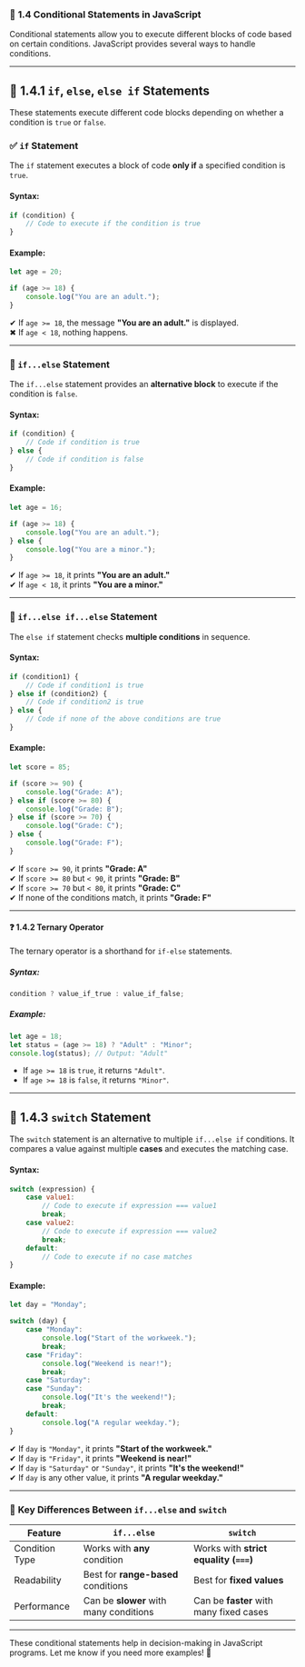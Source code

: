 ### 🔄 **1.4 Conditional Statements in JavaScript**  

Conditional statements allow you to execute different blocks of code based on certain conditions. JavaScript provides several ways to handle conditions.  

---

## 📌 **1.4.1 `if`, `else`, `else if` Statements**  
These statements execute different code blocks depending on whether a condition is `true` or `false`.  

### ✅ **`if` Statement**  
The `if` statement executes a block of code **only if** a specified condition is `true`.  

#### **Syntax:**  
```javascript
if (condition) {
    // Code to execute if the condition is true
}
```
#### **Example:**  
```javascript
let age = 20;

if (age >= 18) {
    console.log("You are an adult.");
}
```
✔ If `age >= 18`, the message **"You are an adult."** is displayed.  
✖ If `age < 18`, nothing happens.  

---

### 🔀 **`if...else` Statement**  
The `if...else` statement provides an **alternative block** to execute if the condition is `false`.  

#### **Syntax:**  
```javascript
if (condition) {
    // Code if condition is true
} else {
    // Code if condition is false
}
```
#### **Example:**  
```javascript
let age = 16;

if (age >= 18) {
    console.log("You are an adult.");
} else {
    console.log("You are a minor.");
}
```
✔ If `age >= 18`, it prints **"You are an adult."**  
✔ If `age < 18`, it prints **"You are a minor."**  

---

### 🔄 **`if...else if...else` Statement**  
The `else if` statement checks **multiple conditions** in sequence.  

#### **Syntax:**  
```javascript
if (condition1) {
    // Code if condition1 is true
} else if (condition2) {
    // Code if condition2 is true
} else {
    // Code if none of the above conditions are true
}
```
#### **Example:**  
```javascript
let score = 85;

if (score >= 90) {
    console.log("Grade: A");
} else if (score >= 80) {
    console.log("Grade: B");
} else if (score >= 70) {
    console.log("Grade: C");
} else {
    console.log("Grade: F");
}
```
✔ If `score >= 90`, it prints **"Grade: A"**  
✔ If `score >= 80` but `< 90`, it prints **"Grade: B"**  
✔ If `score >= 70` but `< 80`, it prints **"Grade: C"**  
✔ If none of the conditions match, it prints **"Grade: F"**  

---

#### ❓ **1.4.2 Ternary Operator**  
The ternary operator is a shorthand for `if-else` statements.  

##### **Syntax:**  
```javascript
condition ? value_if_true : value_if_false;
```
##### **Example:**  
```javascript
let age = 18;
let status = (age >= 18) ? "Adult" : "Minor";
console.log(status); // Output: "Adult"
```
- If `age >= 18` is `true`, it returns `"Adult"`.  
- If `age >= 18` is `false`, it returns `"Minor"`.  

---

## 📌 **1.4.3 `switch` Statement**  
The `switch` statement is an alternative to multiple `if...else if` conditions. It compares a value against multiple **cases** and executes the matching case.  

#### **Syntax:**  
```javascript
switch (expression) {
    case value1:
        // Code to execute if expression === value1
        break;
    case value2:
        // Code to execute if expression === value2
        break;
    default:
        // Code to execute if no case matches
}
```
#### **Example:**  
```javascript
let day = "Monday";

switch (day) {
    case "Monday":
        console.log("Start of the workweek.");
        break;
    case "Friday":
        console.log("Weekend is near!");
        break;
    case "Saturday":
    case "Sunday":
        console.log("It's the weekend!");
        break;
    default:
        console.log("A regular weekday.");
}
```
✔ If `day` is `"Monday"`, it prints **"Start of the workweek."**  
✔ If `day` is `"Friday"`, it prints **"Weekend is near!"**  
✔ If `day` is `"Saturday"` or `"Sunday"`, it prints **"It's the weekend!"**  
✔ If `day` is any other value, it prints **"A regular weekday."**  

---

### 🔹 **Key Differences Between `if...else` and `switch`**  
| Feature  | `if...else` | `switch` |
|----------|------------|----------|
| Condition Type | Works with **any** condition | Works with **strict equality (`===`)** |
| Readability | Best for **range-based** conditions | Best for **fixed values** |
| Performance | Can be **slower** with many conditions | Can be **faster** with many fixed cases |

---

These conditional statements help in decision-making in JavaScript programs. Let me know if you need more examples! 🚀
